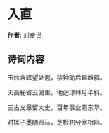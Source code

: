 # 入直

**作者**: 刘奉世

## 诗词内容

玉烛含辉望处遐，禁钟动后起雌鸦。

天高秘省云偏重，地迥琼林月半斜。

三古文章留大史，百年事业照东华。

时挥子墨随班马，芝检初分宰相麻。

